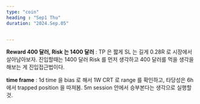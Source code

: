 ```yaml
---
type: "coin"
heading : "Sep1 Thu"
duration: "2024.Sep.05"


---
```

 


**Reward 400 달러, Risk 는 1400 달러** : TP 은 짧게 SL 는 길게 0.28R 로 시장에서 살아남아보자. 진입할때는 1400 달러 Risk 를 먼저 생각하고 400 달러를 먹을 생각을 해보는 게 진입접근법이다. 

**time frame** : 1d time 을 bias 로 해서 1W CRT 로 range 를 확인하고, 타당성은 6h 에서 trapped position 을 따져봄. 5m session 안에서 승부본다는 생각으로 실행할 것. 




